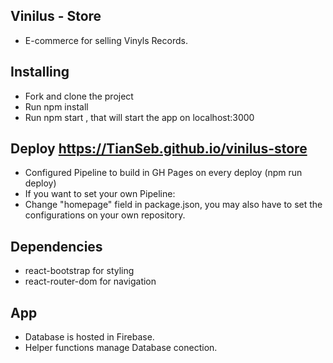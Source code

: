 ## Vinilus - Store

- E-commerce for selling Vinyls Records.

## Installing

- Fork and clone the project
- Run npm install
- Run npm start , that will start the app on localhost:3000
## Deploy https://TianSeb.github.io/vinilus-store

- Configured Pipeline to build in GH Pages on every deploy (npm run deploy)
- If you want to set your own Pipeline:
- Change "homepage" field in package.json, you may also have to set the configurations on your own repository.

## Dependencies

- react-bootstrap for styling
- react-router-dom for navigation

## App 

- Database is hosted in Firebase.
- Helper functions manage Database conection.